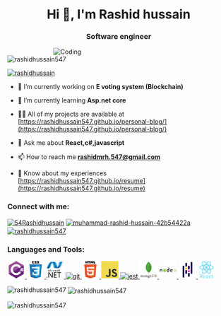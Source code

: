 <h1 align="center">Hi 👋, I'm Rashid hussain</h1>
<h3 align="center">Software engineer</h3>
<img align="right" alt="Coding" width="400" src="https://media.tenor.com/rePDfDWO3XoAAAAd/hacking.gif">

<p align="left"> <img src="https://komarev.com/ghpvc/?username=rashidhussain547&label=Profile%20views&color=0e75b6&style=flat" alt="rashidhussain547" /> </p>

<p align="left"> <a href="https://twitter.com/54Rashidhussain" target="blank"><img src="https://img.shields.io/twitter/follow/54Rashidhussain?logo=twitter&style=for-the-badge" alt="rashidhussain" /></a> </p>

- 🔭 I’m currently working on **E voting system (Blockchain)**

- 🌱 I’m currently learning **Asp.net core**

- 👨‍💻 All of my projects are available at [https://rashidhussain547.github.io/personal-blog/](https://rashidhussain547.github.io/personal-blog/)

- 💬 Ask me about **React,c#,javascript**

- 📫 How to reach me **rashidmrh.547@gmail.com**

- 📄 Know about my experiences [https://rashidhussain547.github.io/resume](https://rashidhussain547.github.io/resume)

<h3 align="left">Connect with me:</h3>
<p align="left">
<a href="https://twitter.com/54Rashidhussain" target="blank"><img align="center" src="https://raw.githubusercontent.com/rahuldkjain/github-profile-readme-generator/master/src/images/icons/Social/twitter.svg" alt="54Rashidhussain" height="30" width="40" /></a>
<a href="https://linkedin.com/in/muhammad-rashid-hussain-42b54422a" target="blank"><img align="center" src="https://raw.githubusercontent.com/rahuldkjain/github-profile-readme-generator/master/src/images/icons/Social/linked-in-alt.svg" alt="muhammad-rashid-hussain-42b54422a" height="30" width="40" /></a>
<a href="https://instagram.com/rashidhussain547" target="blank"><img align="center" src="https://raw.githubusercontent.com/rahuldkjain/github-profile-readme-generator/master/src/images/icons/Social/instagram.svg" alt="rashidhussain547" height="30" width="40" /></a>
</p>

<h3 align="left">Languages and Tools:</h3>
<p align="left"> <a href="https://www.w3schools.com/cs/" target="_blank" rel="noreferrer"> <img src="https://raw.githubusercontent.com/devicons/devicon/master/icons/csharp/csharp-original.svg" alt="csharp" width="40" height="40"/> </a> <a href="https://www.w3schools.com/css/" target="_blank" rel="noreferrer"> <img src="https://raw.githubusercontent.com/devicons/devicon/master/icons/css3/css3-original-wordmark.svg" alt="css3" width="40" height="40"/> </a> <a href="https://dotnet.microsoft.com/" target="_blank" rel="noreferrer"> <img src="https://raw.githubusercontent.com/devicons/devicon/master/icons/dot-net/dot-net-original-wordmark.svg" alt="dotnet" width="40" height="40"/> </a> <a href="https://git-scm.com/" target="_blank" rel="noreferrer"> <img src="https://www.vectorlogo.zone/logos/git-scm/git-scm-icon.svg" alt="git" width="40" height="40"/> </a> <a href="https://www.w3.org/html/" target="_blank" rel="noreferrer"> <img src="https://raw.githubusercontent.com/devicons/devicon/master/icons/html5/html5-original-wordmark.svg" alt="html5" width="40" height="40"/> </a> <a href="https://developer.mozilla.org/en-US/docs/Web/JavaScript" target="_blank" rel="noreferrer"> <img src="https://raw.githubusercontent.com/devicons/devicon/master/icons/javascript/javascript-original.svg" alt="javascript" width="40" height="40"/> </a> <a href="https://jestjs.io" target="_blank" rel="noreferrer"> <img src="https://www.vectorlogo.zone/logos/jestjsio/jestjsio-icon.svg" alt="jest" width="40" height="40"/> </a> <a href="https://www.mongodb.com/" target="_blank" rel="noreferrer"> <img src="https://raw.githubusercontent.com/devicons/devicon/master/icons/mongodb/mongodb-original-wordmark.svg" alt="mongodb" width="40" height="40"/> </a> <a href="https://nodejs.org" target="_blank" rel="noreferrer"> <img src="https://raw.githubusercontent.com/devicons/devicon/master/icons/nodejs/nodejs-original-wordmark.svg" alt="nodejs" width="40" height="40"/> </a> <a href="https://pandas.pydata.org/" target="_blank" rel="noreferrer"> <img src="https://raw.githubusercontent.com/devicons/devicon/2ae2a900d2f041da66e950e4d48052658d850630/icons/pandas/pandas-original.svg" alt="pandas" width="40" height="40"/> </a> <a href="https://reactjs.org/" target="_blank" rel="noreferrer"> <img src="https://raw.githubusercontent.com/devicons/devicon/master/icons/react/react-original-wordmark.svg" alt="react" width="40" height="40"/> </a> </p>

<p><img align="left" src="https://github-readme-stats.vercel.app/api/top-langs?username=rashidhussain547&show_icons=true&locale=en&layout=compact" alt="rashidhussain547" /></p>

<p>&nbsp;<img align="center" src="https://github-readme-stats.vercel.app/api?username=rashidhussain547&show_icons=true&locale=en" alt="rashidhussain547" /></p>

<p><img align="center" src="https://github-readme-streak-stats.herokuapp.com/?user=rashidhussain547&" alt="rashidhussain547" /></p>
